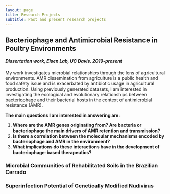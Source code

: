 ```yaml
---
layout: page
title: Research Projects
subtitle: Past and present research projects
---
```


## Bacteriophage and Antimicrobial Resistance in Poultry Environments
#### *Dissertation work, Eisen Lab, UC Davis. 2019-present*

My work investigates microbial relationships through the lens of agricultural environments. AMR dissemination from agriculture is a public health and food safety issue and is exacerbated by antibiotic usage in agricultural production. Using previously generated datasets, I am interested in investigating the ecological and evolutionary relationships between bacteriophage and their bacterial hosts in the context of antimicrobial resistance (AMR). 

**The main questions I am interested in answering are:**
  1. **Where are the AMR genes originating from? Are bacteria or bacteriophage the main drivers of AMR retention and transmission?** 
  2. **Is there a correlation between the molecular mechanisms encoded by bacteriophage and AMR in the environment?**
  3. **What implications do these interactions have in the development of bacteriophage-based therapeutics?**


### Microbial Communities of Rehabilitated Soils in the Brazilian Cerrado

### Superinfection Potential of Genetically Modified Nudivirus
